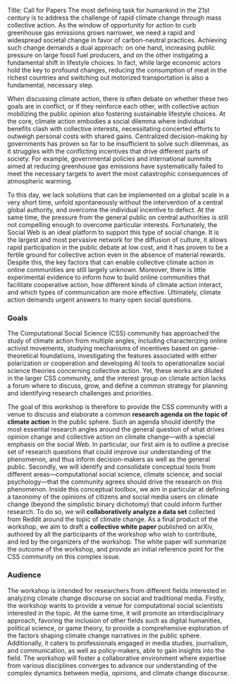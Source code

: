 Title: Call for Papers
The most defining task for humankind in the 21st century is to address the challenge of rapid climate change through mass collective action.
As the window of opportunity for action to curb greenhouse gas emissions grows narrower, we need a rapid and widespread societal change in favor of carbon-neutral practices.
Achieving such change demands a dual approach: on one hand, increasing public pressure on large fossil fuel producers, and on the other instigating a fundamental shift in lifestyle choices.
In fact, while large economic actors hold the key to profound changes, reducing the consumption of meat in the richest countries and switching out motorized transportation is also a fundamental, necessary step.

When discussing climate action, there is often debate on whether these two goals are in conflict, or if they reinforce each other, with collective action mobilizing the public opinion also fostering sustainable lifestyle choices.
At the core, climate action embodies a social dilemma where individual benefits clash with collective interests, necessitating concerted efforts to outweigh personal costs with shared gains.
Centralized decision-making by governments has proven so far to be insufficient to solve such dilemmas, as it struggles with the conflicting incentives that drive different parts of society. For example, governmental policies and international summits aimed at reducing greenhouse gas emissions have systematically failed to meet the necessary targets to avert the most catastrophic consequences of atmospheric warming.

To this day, we lack solutions that can be implemented on a global scale in a very short time, unfold spontaneously without the intervention of a central global authority, and overcome the individual incentive to defect. At the same time, the pressure from the general public on central authorities is still not compelling enough to overcome particular interests. Fortunately, the Social Web is an ideal platform to support this type of social change. It is the largest and most pervasive network for the diffusion of culture, it allows rapid participation in the public debate at low cost, and it has proven to be a fertile ground for collective action even in the absence of material rewards. Despite this, the key factors that can enable collective climate action in online communities are still largely unknown.
Moreover, there is little experimental evidence to inform how to build online communities that facilitate cooperative action, how different kinds of climate action interact, and which types of communication are more effective. Ultimately, climate action demands urgent answers to many open social questions.

### Goals

The Computational Social Science (CSS) community has approached the study of climate action from multiple angles, including characterizing online activist movements, studying mechanisms of incentives based on game-theoretical foundations, investigating the features associated with either polarization or cooperation and developing AI tools to operationalize social science theories concerning collective action. Yet, these works are diluted in the larger CSS community, and the interest group on climate action lacks a forum where to discuss, grow, and define a common strategy for planning and identifying research challenges and priorities.

The goal of this workshop is therefore to provide the CSS community with a venue to discuss and elaborate a common **research agenda on the topic of climate action** in the public sphere. Such an agenda should identify the most essential research angles around the general question of what drives opinion change and collective action on climate change—with a special emphasis on the social Web. In particular, our first aim is to outline a precise set of research questions that could improve our understanding of the phenomenon, and thus inform decision-makers as well as the general public. Secondly, we will identify and consolidate conceptual tools from different areas—computational social science, climate science, and social psychology—that the community agrees should drive the research on this phenomenon. Inside this conceptual toolbox, we aim in particular at defining a taxonomy of the opinions of citizens and social media users on climate change (beyond the simplistic binary dichotomy) that could inform further research. To do so, we will **collaboratively analyze a data set** collected from Reddit around the topic of climate change. As a final product of the workshop, we aim to draft a **collective white paper** published on arXiv, authored by all the participants of the workshop who wish to contribute, and led by the organizers of the workshop. The white paper will summarize the outcome of the workshop, and provide an initial reference point for the CSS community on this complex issue.

### Audience

The workshop is intended for researchers from different fields interested in analyzing climate change discourse on social and traditional media. Firstly, the workshop wants to provide a venue for computational social scientists interested in the topic. At the same time, it will promote an interdisciplinary approach, favoring the inclusion of other fields such as digital humanities, political science, or game theory, to provide a comprehensive exploration of the factors shaping climate change narratives in the public sphere. Additionally, it caters to professionals engaged in media studies, journalism, and communication, as well as policy-makers, able to gain insights into the field. The workshop will foster a collaborative environment where expertise from various disciplines converges to advance our understanding of the complex dynamics between media, opinions, and climate change discourse.

